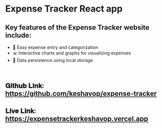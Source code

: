 # Expense Tracker React app

## Key features of the Expense Tracker website include:
- 📝 Easy expense entry and categorization
- 📊 Interactive charts and graphs for visualizing expenses
- 💾 Data persistence using local storage

<br>

## 𝐆𝐢𝐭𝐡𝐮𝐛 𝐋𝐢𝐧𝐤: https://github.com/keshavop/expense-tracker
## 𝐋𝐢𝐯𝐞 𝐋𝐢𝐧𝐤: https://expensetrackerkeshavop.vercel.app
